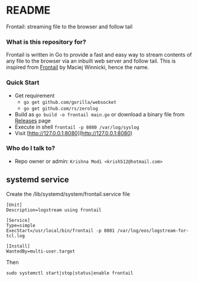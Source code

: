 # README #

Frontail: streaming file to the browser and follow tail

### What is this repository for?
Frontail is written in Go to provide a fast and easy way to stream contents of any file to the browser via an inbuilt web server and follow tail. This is inspired from [Frontail](https://github.com/mthenw/frontail]) by Maciej Winnicki, hence the name.

### Quick Start

* Get requirement
  - `go get github.com/gorilla/websocket`
  - `go get github.com/rs/zerolog`
* Build as `go build -o frontail main.go` or download a binary file from [Releases](https://github.com/krish512/frontail/releases) page
* Execute in shell `frontail -p 8080 /var/log/syslog`
* Visit [http://127.0.0.1:8080](http://127.0.0.1:8080)

### Who do I talk to? ###

* Repo owner or admin:
    `Krishna Modi <krish512@hotmail.com>`


## systemd service

Create the /lib/systemd/system/frontail.service file

```systemctl
[Unit]
Description=logstream using frontail

[Service]
Type=simple
ExecStart=/usr/local/bin/frontail -p 8081 /var/log/eos/logstream-for-tcl.log

[Install]
WantedBy=multi-user.target
```

Then
```shell
sudo systemctl start|stop|status|enable frontail
```

